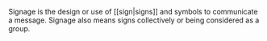 Signage is the design or use of [[sign|signs]] and symbols to communicate a message. Signage also means signs collectively or being considered as a group.